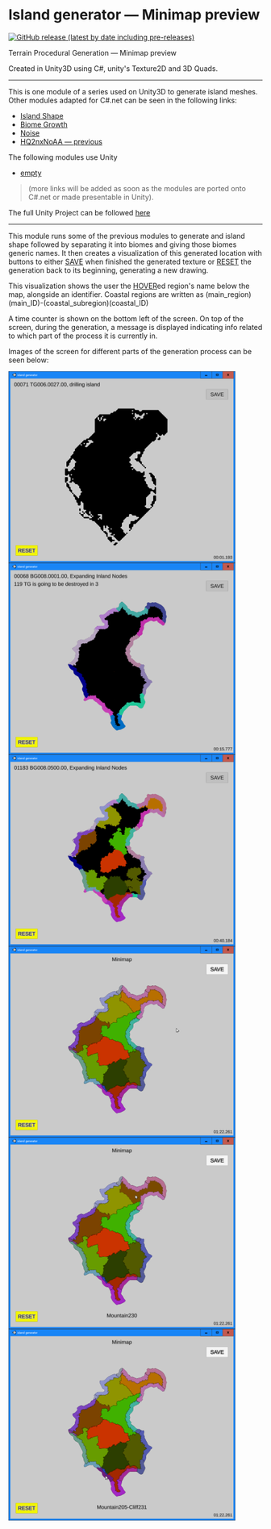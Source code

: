 # Island generator — Minimap preview

[![GitHub release (latest by date including pre-releases)](https://img.shields.io/github/v/release/brunorc93/minimap?color=green&include_prereleases)](https://github.com/brunorc93/minimap/releases/tag/v0.0.1)

Terrain Procedural Generation — Minimap preview

Created in Unity3D using C#, unity's Texture2D and 3D Quads.

---------------------------------------------------------------------------
This is one module of a series used on Unity3D to generate island meshes. Other modules adapted for C#.net can be seen in the following links:
* [Island Shape](https://github.com/brunorc93/islandShapeGen.net)  
* [Biome Growth](https://github.com/brunorc93/BiomeGrowth.net)  
* [Noise](https://github.com/brunorc93/noise)  
* [HQ2nxNoAA — previous](https://github.com/brunorc93/HQnx-noAA.net)  

The following modules use Unity  
* [empty]()

> (more links will be added as soon as the modules are ported onto C#.net or made presentable in Unity).  

The full Unity Project can be followed [here](https://github.com/brunorc93/procgen)  

---------------------------------------------------------------------------

This module runs some of the previous modules to generate and island shape followed by separating it into biomes and giving those biomes generic names. It then creates a visualization of this generated location with buttons to either <ins>SAVE</ins> when finished the generated texture or <ins>RESET</ins> the generation back to its beginning, generating a new drawing.

This visualization shows the user the <ins>HOVER</ins>ed region's name below the map, alongside an identifier. Coastal regions are written as (main_region)(main_ID)-(coastal_subregion)(coastal_ID)

A time counter is shown on the bottom left of the screen. On top of the screen, during the generation, a message is displayed indicating info related to which part of the process it is currently in.

Images of the screen for different parts of the generation process can be seen below:

<div style="display: inline-block">
  <img style="float: left;" src="GitHub/1.png?raw=true" width="450" alt="Program windown. Generating shape">
  <img style="float: left;" src="GitHub/2.png?raw=true" width="450" alt="Program windown. Finished generating coastal subregions">
  <img style="float: left;" src="GitHub/3.png?raw=true" width="450" alt="Program windown. Expanding inland regiones">
  <img style="float: left;" src="GitHub/4.png?raw=true" width="450" alt="Program windown. Island generation finished">
  <img style="float: left;" src="GitHub/5.png?raw=true" width="450" alt="Program windown. Hovering a region">
  <img style="float: left;" src="GitHub/6.png?raw=true" width="450" alt="Program windown. Hovering a coastal subregion">
</div>

